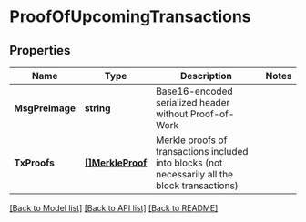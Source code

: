 # ProofOfUpcomingTransactions

## Properties

Name | Type | Description | Notes
------------ | ------------- | ------------- | -------------
**MsgPreimage** | **string** | Base16-encoded serialized header without Proof-of-Work | 
**TxProofs** | [**[]MerkleProof**](MerkleProof.md) | Merkle proofs of transactions included into blocks (not necessarily all the block transactions) | 

[[Back to Model list]](../README.md#documentation-for-models) [[Back to API list]](../README.md#documentation-for-api-endpoints) [[Back to README]](../README.md)


